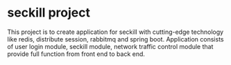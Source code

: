 # seckill project
This project is to create application for seckill with cutting-edge technology like redis, distribute session, rabbitmq and spring boot.
Application consists of user login module,  seckill module, network traffic control module that provide full function from front end to back end.


